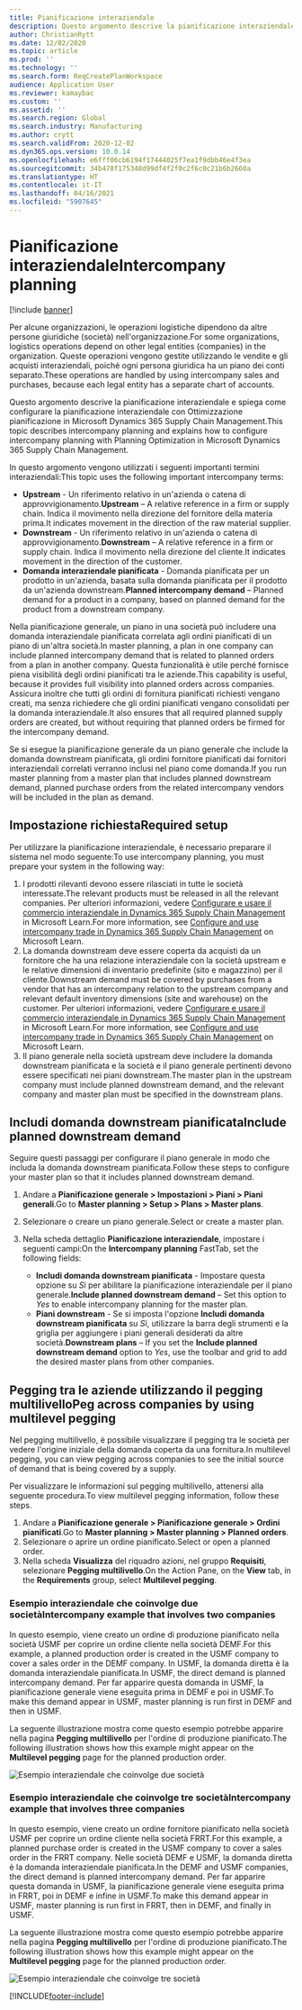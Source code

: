 ```yaml
---
title: Pianificazione interaziendale
description: Questo argomento descrive la pianificazione interaziendale e spiega come configurare la pianificazione interaziendale con Ottimizzazione pianificazione in Microsoft Dynamics 365 Supply Chain Management.
author: ChristianRytt
ms.date: 12/02/2020
ms.topic: article
ms.prod: ''
ms.technology: ''
ms.search.form: ReqCreatePlanWorkspace
audience: Application User
ms.reviewer: kamaybac
ms.custom: ''
ms.assetid: ''
ms.search.region: Global
ms.search.industry: Manufacturing
ms.author: crytt
ms.search.validFrom: 2020-12-02
ms.dyn365.ops.version: 10.0.14
ms.openlocfilehash: e6fff06cb6194f17444025f7ea1f9dbb46e4f3ea
ms.sourcegitcommit: 34b478f175348d99df4f2f0c2f6c0c21b6b2660a
ms.translationtype: HT
ms.contentlocale: it-IT
ms.lasthandoff: 04/16/2021
ms.locfileid: "5907645"
---
```

# <a name="intercompany-planning"></a><span data-ttu-id="ea453-103">Pianificazione interaziendale</span><span class="sxs-lookup"><span data-stu-id="ea453-103">Intercompany planning</span></span>

[!include [banner](../../includes/banner.md)]

<span data-ttu-id="ea453-104">Per alcune organizzazioni, le operazioni logistiche dipendono da altre persone giuridiche (società) nell'organizzazione.</span><span class="sxs-lookup"><span data-stu-id="ea453-104">For some organizations, logistics operations depend on other legal entities (companies) in the organization.</span></span> <span data-ttu-id="ea453-105">Queste operazioni vengono gestite utilizzando le vendite e gli acquisti interaziendali, poiché ogni persona giuridica ha un piano dei conti separato.</span><span class="sxs-lookup"><span data-stu-id="ea453-105">These operations are handled by using intercompany sales and purchases, because each legal entity has a separate chart of accounts.</span></span>

<span data-ttu-id="ea453-106">Questo argomento descrive la pianificazione interaziendale e spiega come configurare la pianificazione interaziendale con Ottimizzazione pianificazione in Microsoft Dynamics 365 Supply Chain Management.</span><span class="sxs-lookup"><span data-stu-id="ea453-106">This topic describes intercompany planning and explains how to configure intercompany planning with Planning Optimization in Microsoft Dynamics 365 Supply Chain Management.</span></span>

<span data-ttu-id="ea453-107">In questo argomento vengono utilizzati i seguenti importanti termini interaziendali:</span><span class="sxs-lookup"><span data-stu-id="ea453-107">This topic uses the following important intercompany terms:</span></span>

- <span data-ttu-id="ea453-108">**Upstream** - Un riferimento relativo in un'azienda o catena di approvvigionamento.</span><span class="sxs-lookup"><span data-stu-id="ea453-108">**Upstream** – A relative reference in a firm or supply chain.</span></span> <span data-ttu-id="ea453-109">Indica il movimento nella direzione del fornitore della materia prima.</span><span class="sxs-lookup"><span data-stu-id="ea453-109">It indicates movement in the direction of the raw material supplier.</span></span>
- <span data-ttu-id="ea453-110">**Downstream** - Un riferimento relativo in un'azienda o catena di approvvigionamento.</span><span class="sxs-lookup"><span data-stu-id="ea453-110">**Downstream** – A relative reference in a firm or supply chain.</span></span> <span data-ttu-id="ea453-111">Indica il movimento nella direzione del cliente.</span><span class="sxs-lookup"><span data-stu-id="ea453-111">It indicates movement in the direction of the customer.</span></span>
- <span data-ttu-id="ea453-112">**Domanda interaziendale pianificata** - Domanda pianificata per un prodotto in un'azienda, basata sulla domanda pianificata per il prodotto da un'azienda downstream.</span><span class="sxs-lookup"><span data-stu-id="ea453-112">**Planned intercompany demand** – Planned demand for a product in a company, based on planned demand for the product from a downstream company.</span></span>

<span data-ttu-id="ea453-113">Nella pianificazione generale, un piano in una società può includere una domanda interaziendale pianificata correlata agli ordini pianificati di un piano di un'altra società.</span><span class="sxs-lookup"><span data-stu-id="ea453-113">In master planning, a plan in one company can include planned intercompany demand that is related to planned orders from a plan in another company.</span></span> <span data-ttu-id="ea453-114">Questa funzionalità è utile perché fornisce piena visibilità degli ordini pianificati tra le aziende.</span><span class="sxs-lookup"><span data-stu-id="ea453-114">This capability is useful, because it provides full visibility into planned orders across companies.</span></span> <span data-ttu-id="ea453-115">Assicura inoltre che tutti gli ordini di fornitura pianificati richiesti vengano creati, ma senza richiedere che gli ordini pianificati vengano consolidati per la domanda interaziendale.</span><span class="sxs-lookup"><span data-stu-id="ea453-115">It also ensures that all required planned supply orders are created, but without requiring that planned orders be firmed for the intercompany demand.</span></span>

<span data-ttu-id="ea453-116">Se si esegue la pianificazione generale da un piano generale che include la domanda downstream pianificata, gli ordini fornitore pianificati dai fornitori interaziendali correlati verranno inclusi nel piano come domanda.</span><span class="sxs-lookup"><span data-stu-id="ea453-116">If you run master planning from a master plan that includes planned downstream demand, planned purchase orders from the related intercompany vendors will be included in the plan as demand.</span></span>

## <a name="required-setup"></a><span data-ttu-id="ea453-117">Impostazione richiesta</span><span class="sxs-lookup"><span data-stu-id="ea453-117">Required setup</span></span>

<span data-ttu-id="ea453-118">Per utilizzare la pianificazione interaziendale, è necessario preparare il sistema nel modo seguente:</span><span class="sxs-lookup"><span data-stu-id="ea453-118">To use intercompany planning, you must prepare your system in the following way:</span></span>

1. <span data-ttu-id="ea453-119">I prodotti rilevanti devono essere rilasciati in tutte le società interessate.</span><span class="sxs-lookup"><span data-stu-id="ea453-119">The relevant products must be released in all the relevant companies.</span></span> <span data-ttu-id="ea453-120">Per ulteriori informazioni, vedere [Configurare e usare il commercio interaziendale in Dynamics 365 Supply Chain Management](/learn/modules/configure-use-intercompany-trade-dyn365-supply-chain-mgmt/) in Microsoft Learn.</span><span class="sxs-lookup"><span data-stu-id="ea453-120">For more information, see [Configure and use intercompany trade in Dynamics 365 Supply Chain Management](/learn/modules/configure-use-intercompany-trade-dyn365-supply-chain-mgmt/) on Microsoft Learn.</span></span>
1. <span data-ttu-id="ea453-121">La domanda downstream deve essere coperta da acquisti da un fornitore che ha una relazione interaziendale con la società upstream e le relative dimensioni di inventario predefinite (sito e magazzino) per il cliente.</span><span class="sxs-lookup"><span data-stu-id="ea453-121">Downstream demand must be covered by purchases from a vendor that has an intercompany relation to the upstream company and relevant default inventory dimensions (site and warehouse) on the customer.</span></span> <span data-ttu-id="ea453-122">Per ulteriori informazioni, vedere [Configurare e usare il commercio interaziendale in Dynamics 365 Supply Chain Management](/learn/modules/configure-use-intercompany-trade-dyn365-supply-chain-mgmt/) in Microsoft Learn.</span><span class="sxs-lookup"><span data-stu-id="ea453-122">For more information, see [Configure and use intercompany trade in Dynamics 365 Supply Chain Management](/learn/modules/configure-use-intercompany-trade-dyn365-supply-chain-mgmt/) on Microsoft Learn.</span></span>
1. <span data-ttu-id="ea453-123">Il piano generale nella società upstream deve includere la domanda downstream pianificata e la società e il piano generale pertinenti devono essere specificati nei piani downstream.</span><span class="sxs-lookup"><span data-stu-id="ea453-123">The master plan in the upstream company must include planned downstream demand, and the relevant company and master plan must be specified in the downstream plans.</span></span>

## <a name="include-planned-downstream-demand"></a><span data-ttu-id="ea453-124">Includi domanda downstream pianificata</span><span class="sxs-lookup"><span data-stu-id="ea453-124">Include planned downstream demand</span></span>

<span data-ttu-id="ea453-125">Seguire questi passaggi per configurare il piano generale in modo che includa la domanda downstream pianificata.</span><span class="sxs-lookup"><span data-stu-id="ea453-125">Follow these steps to configure your master plan so that it includes planned downstream demand.</span></span>

1. <span data-ttu-id="ea453-126">Andare a **Pianificazione generale \> Impostazioni \> Piani \> Piani generali**.</span><span class="sxs-lookup"><span data-stu-id="ea453-126">Go to **Master planning \> Setup \> Plans \> Master plans**.</span></span>
1. <span data-ttu-id="ea453-127">Selezionare o creare un piano generale.</span><span class="sxs-lookup"><span data-stu-id="ea453-127">Select or create a master plan.</span></span>
1. <span data-ttu-id="ea453-128">Nella scheda dettaglio **Pianificazione interaziendale**, impostare i seguenti campi:</span><span class="sxs-lookup"><span data-stu-id="ea453-128">On the **Intercompany planning** FastTab, set the following fields:</span></span>

    - <span data-ttu-id="ea453-129">**Includi domanda downstream pianificata** - Impostare questa opzione su *Sì* per abilitare la pianificazione interaziendale per il piano generale.</span><span class="sxs-lookup"><span data-stu-id="ea453-129">**Include planned downstream demand** – Set this option to *Yes* to enable intercompany planning for the master plan.</span></span>
    - <span data-ttu-id="ea453-130">**Piani downstream** - Se si imposta l'opzione **Includi domanda downstream pianificata** su *Sì*, utilizzare la barra degli strumenti e la griglia per aggiungere i piani generali desiderati da altre società.</span><span class="sxs-lookup"><span data-stu-id="ea453-130">**Downstream plans** – If you set the **Include planned downstream demand** option to *Yes*, use the toolbar and grid to add the desired master plans from other companies.</span></span>

## <a name="peg-across-companies-by-using-multilevel-pegging"></a><span data-ttu-id="ea453-131">Pegging tra le aziende utilizzando il pegging multilivello</span><span class="sxs-lookup"><span data-stu-id="ea453-131">Peg across companies by using multilevel pegging</span></span>

<span data-ttu-id="ea453-132">Nel pegging multilivello, è possibile visualizzare il pegging tra le società per vedere l'origine iniziale della domanda coperta da una fornitura.</span><span class="sxs-lookup"><span data-stu-id="ea453-132">In multilevel pegging, you can view pegging across companies to see the initial source of demand that is being covered by a supply.</span></span>

<span data-ttu-id="ea453-133">Per visualizzare le informazioni sul pegging multilivello, attenersi alla seguente procedura.</span><span class="sxs-lookup"><span data-stu-id="ea453-133">To view multilevel pegging information, follow these steps.</span></span>

1. <span data-ttu-id="ea453-134">Andare a **Pianificazione generale \> Pianificazione generale \> Ordini pianificati**.</span><span class="sxs-lookup"><span data-stu-id="ea453-134">Go to **Master planning \> Master planning \> Planned orders**.</span></span>
1. <span data-ttu-id="ea453-135">Selezionare o aprire un ordine pianificato.</span><span class="sxs-lookup"><span data-stu-id="ea453-135">Select or open a planned order.</span></span>
1. <span data-ttu-id="ea453-136">Nella scheda **Visualizza** del riquadro azioni, nel gruppo **Requisiti**, selezionare **Pegging multilivello**.</span><span class="sxs-lookup"><span data-stu-id="ea453-136">On the Action Pane, on the **View** tab, in the **Requirements** group, select **Multilevel pegging**.</span></span>

### <a name="intercompany-example-that-involves-two-companies"></a><span data-ttu-id="ea453-137">Esempio interaziendale che coinvolge due società</span><span class="sxs-lookup"><span data-stu-id="ea453-137">Intercompany example that involves two companies</span></span>

<span data-ttu-id="ea453-138">In questo esempio, viene creato un ordine di produzione pianificato nella società USMF per coprire un ordine cliente nella società DEMF.</span><span class="sxs-lookup"><span data-stu-id="ea453-138">For this example, a planned production order is created in the USMF company to cover a sales order in the DEMF company.</span></span> <span data-ttu-id="ea453-139">In USMF, la domanda diretta è la domanda interaziendale pianificata.</span><span class="sxs-lookup"><span data-stu-id="ea453-139">In USMF, the direct demand is planned intercompany demand.</span></span> <span data-ttu-id="ea453-140">Per far apparire questa domanda in USMF, la pianificazione generale viene eseguita prima in DEMF e poi in USMF.</span><span class="sxs-lookup"><span data-stu-id="ea453-140">To make this demand appear in USMF, master planning is run first in DEMF and then in USMF.</span></span>

<span data-ttu-id="ea453-141">La seguente illustrazione mostra come questo esempio potrebbe apparire nella pagina **Pegging multilivello** per l'ordine di produzione pianificato.</span><span class="sxs-lookup"><span data-stu-id="ea453-141">The following illustration shows how this example might appear on the **Multilevel pegging** page for the planned production order.</span></span>

![Esempio interaziendale che coinvolge due società](media/IntercompanyPlanning1.png)

### <a name="intercompany-example-that-involves-three-companies"></a><span data-ttu-id="ea453-143">Esempio interaziendale che coinvolge tre società</span><span class="sxs-lookup"><span data-stu-id="ea453-143">Intercompany example that involves three companies</span></span>

<span data-ttu-id="ea453-144">In questo esempio, viene creato un ordine fornitore pianificato nella società USMF per coprire un ordine cliente nella società FRRT.</span><span class="sxs-lookup"><span data-stu-id="ea453-144">For this example, a planned purchase order is created in the USMF company to cover a sales order in the FRRT company.</span></span> <span data-ttu-id="ea453-145">Nelle società DEMF e USMF, la domanda diretta è la domanda interaziendale pianificata.</span><span class="sxs-lookup"><span data-stu-id="ea453-145">In the DEMF and USMF companies, the direct demand is planned intercompany demand.</span></span> <span data-ttu-id="ea453-146">Per far apparire questa domanda in USMF, la pianificazione generale viene eseguita prima in FRRT, poi in DEMF e infine in USMF.</span><span class="sxs-lookup"><span data-stu-id="ea453-146">To make this demand appear in USMF, master planning is run first in FRRT, then in DEMF, and finally in USMF.</span></span>

<span data-ttu-id="ea453-147">La seguente illustrazione mostra come questo esempio potrebbe apparire nella pagina **Pegging multilivello** per l'ordine di produzione pianificato.</span><span class="sxs-lookup"><span data-stu-id="ea453-147">The following illustration shows how this example might appear on the **Multilevel pegging** page for the planned production order.</span></span>

![Esempio interaziendale che coinvolge tre società](media/IntercompanyPlanning2.png)


[!INCLUDE[footer-include](../../../includes/footer-banner.md)]